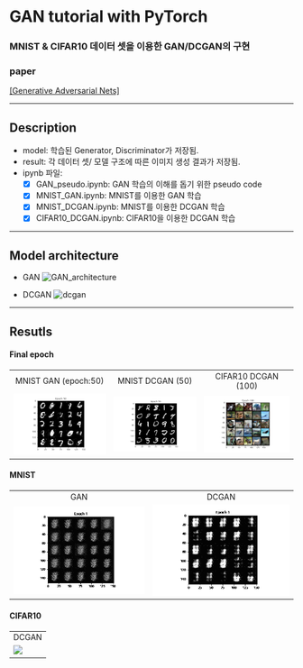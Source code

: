 # GAN tutorial with PyTorch
### MNIST & CIFAR10 데이터 셋을 이용한 GAN/DCGAN의 구현
### paper
[[Generative Adversarial Nets]](https://arxiv.org/pdf/1406.2661.pdf)  
***************
## Description

* model: 학습된 Generator, Discriminator가 저장됨.  
* result: 각 데이터 셋/ 모델 구조에 따른 이미지 생성 결과가 저장됨.  
* ipynb 파일:   
	- [x] GAN_pseudo.ipynb: GAN 학습의 이해를 돕기 위한 pseudo code
	- [x] MNIST_GAN.ipynb: MNIST를 이용한 GAN 학습
	- [x] MNIST_DCGAN.ipynb: MNIST를 이용한 DCGAN 학습
	- [x] CIFAR10_DCGAN.ipynb: CIFAR10을 이용한 DCGAN 학습
***************
## Model architecture
* GAN
![GAN_architecture](https://user-images.githubusercontent.com/52904626/130410896-3f256ded-414f-478a-bf5e-6d17c721b99e.PNG)

* DCGAN
![dcgan](https://user-images.githubusercontent.com/52904626/130435718-fafbd980-325b-4a37-9ea8-5590908dfb09.PNG)

***************
## Resutls
#### Final epoch
<table align='center'>
<tr align='center'>
<td> MNIST GAN (epoch:50)</td>
<td> MNIST DCGAN (50)</td>
<td> CIFAR10 DCGAN (100)</td>
</tr>
<tr>
<td><img src = './result/mnist_gan/mnist_GAN_result_fixed_050.png'>
<td><img src = './result/mnist_dcgan/mnist_DCGAN_result_fixed_050.png'>
<td><img src = './result/cifar_dcgan/cifar_DCGAN_result_fixed_100.png'>
</tr>
</table>

#### MNIST
<table align='center'>
<tr align='center'>
<td> GAN</td>
<td> DCGAN</td>
</tr>
<tr>
<td><img src = 'mnist_gan.gif'>
<td><img src = 'mnist_dcgan.gif'>
</tr>
</table>

#### CIFAR10
<table align='center'>
<tr align='center'>
<td> DCGAN</td>
</tr>
<tr>
<td><img src = 'cifar_dcgan.gif'>
</tr>
</table>

